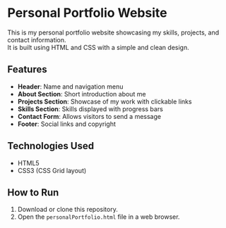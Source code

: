 # Personal Portfolio Website

This is my personal portfolio website showcasing my skills, projects, and contact information.  
It is built using HTML and CSS with a simple and clean design.

## Features
- **Header**: Name and navigation menu  
- **About Section**: Short introduction about me  
- **Projects Section**: Showcase of my work with clickable links  
- **Skills Section**: Skills displayed with progress bars  
- **Contact Form**: Allows visitors to send a message  
- **Footer**: Social links and copyright

## Technologies Used
- HTML5
- CSS3 (CSS Grid layout)

## How to Run
1. Download or clone this repository.
2. Open the `personalPortfolio.html` file in a web   browser.
